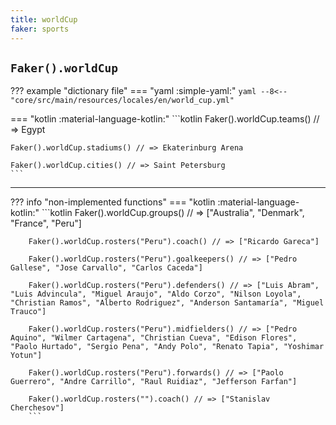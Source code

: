 ```yaml
---
title: worldCup
faker: sports
---
```


## `Faker().worldCup`

??? example "dictionary file"
    === "yaml :simple-yaml:"
        ```yaml
        --8<-- "core/src/main/resources/locales/en/world_cup.yml"
        ```

=== "kotlin :material-language-kotlin:"
    ```kotlin
    Faker().worldCup.teams() // => Egypt

    Faker().worldCup.stadiums() // => Ekaterinburg Arena

    Faker().worldCup.cities() // => Saint Petersburg
    ```

---

??? info "non-implemented functions"
    === "kotlin :material-language-kotlin:"
        ```kotlin
        Faker().worldCup.groups() // => ["Australia", "Denmark", "France", "Peru"]

        Faker().worldCup.rosters("Peru").coach() // => ["Ricardo Gareca"]

        Faker().worldCup.rosters("Peru").goalkeepers() // => ["Pedro Gallese", "Jose Carvallo", "Carlos Caceda"]

        Faker().worldCup.rosters("Peru").defenders() // => ["Luis Abram", "Luis Advincula", "Miguel Araujo", "Aldo Corzo", "Nilson Loyola", "Christian Ramos", "Alberto Rodriguez", "Anderson Santamaría", "Miguel Trauco"]

        Faker().worldCup.rosters("Peru").midfielders() // => ["Pedro Aquino", "Wilmer Cartagena", "Christian Cueva", "Edison Flores", "Paolo Hurtado", "Sergio Pena", "Andy Polo", "Renato Tapia", "Yoshimar Yotun"]

        Faker().worldCup.rosters("Peru").forwards() // => ["Paolo Guerrero", "Andre Carrillo", "Raul Ruidiaz", "Jefferson Farfan"]

        Faker().worldCup.rosters("").coach() // => ["Stanislav Cherchesov"]
        ```
